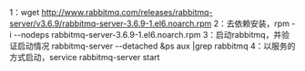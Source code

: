 1：wget http://www.rabbitmq.com/releases/rabbitmq-server/v3.6.9/rabbitmq-server-3.6.9-1.el6.noarch.rpm
2：去依赖安装，rpm -i --nodeps rabbitmq-server-3.6.9-1.el6.noarch.rpm
3：启动rabbitmq，并验证启动情况 rabbitmq-server --detached &ps aux |grep rabbitmq
4：以服务的方式启动，service rabbitmq-server start

